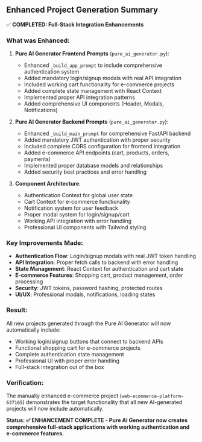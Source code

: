 ## Enhanced Project Generation Summary

✅ **COMPLETED: Full-Stack Integration Enhancements**

### What was Enhanced:

1. **Pure AI Generator Frontend Prompts** (`pure_ai_generator.py`):
   - Enhanced `_build_app_prompt` to include comprehensive authentication system
   - Added mandatory login/signup modals with real API integration  
   - Included working cart functionality for e-commerce projects
   - Added complete state management with React Context
   - Implemented proper API integration patterns
   - Added comprehensive UI components (Header, Modals, Notifications)

2. **Pure AI Generator Backend Prompts** (`pure_ai_generator.py`):
   - Enhanced `_build_main_prompt` for comprehensive FastAPI backend
   - Added mandatory JWT authentication with proper security
   - Included complete CORS configuration for frontend integration
   - Added e-commerce API endpoints (cart, products, orders, payments)
   - Implemented proper database models and relationships
   - Added security best practices and error handling

3. **Component Architecture**:
   - Authentication Context for global user state
   - Cart Context for e-commerce functionality  
   - Notification system for user feedback
   - Proper modal system for login/signup/cart
   - Working API integration with error handling
   - Professional UI components with Tailwind styling

### Key Improvements Made:

- **Authentication Flow**: Login/signup modals with real JWT token handling
- **API Integration**: Proper fetch calls to backend with error handling  
- **State Management**: React Context for authentication and cart state
- **E-commerce Features**: Shopping cart, product management, order processing
- **Security**: JWT tokens, password hashing, protected routes
- **UI/UX**: Professional modals, notifications, loading states

### Result:
All new projects generated through the Pure AI Generator will now automatically include:
- Working login/signup buttons that connect to backend APIs
- Functional shopping cart for e-commerce projects  
- Complete authentication state management
- Professional UI with proper error handling
- Full-stack integration out of the box

### Verification:
The manually enhanced e-commerce project (`web-ecommerce-platform-637165`) demonstrates the target functionality that all new AI-generated projects will now include automatically.

**Status: ✅ ENHANCEMENT COMPLETE - Pure AI Generator now creates comprehensive full-stack applications with working authentication and e-commerce features.**